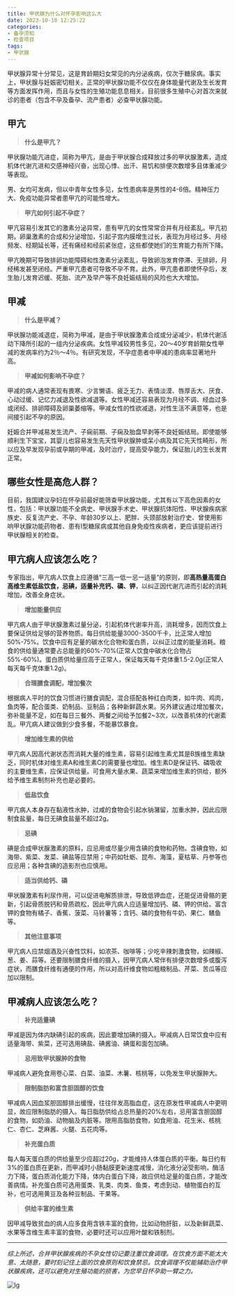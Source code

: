 ```yaml
---
title: 甲状腺为什么对怀孕影响这么大
date: 2023-10-10 12:25:22
categories:
- 备孕须知
- 检查项目
tags:
- 甲状腺
---
```


甲状腺异常十分常见，这是育龄期妇女常见的内分泌疾病，仅次于糖尿病。事实上，甲状腺与妊娠密切相关。正常的甲状腺功能不仅仅在身体能量代谢及生长发育等方面发挥作用，而且与女性的生殖功能息息相关。目前很多生殖中心对首次来就诊的患者（包含不孕及备孕、流产患者）必查甲状腺功能。
<!--more-->
## 甲亢

> **什么是甲亢？**

甲状腺功能亢进症，简称为甲亢，是由于甲状腺合成释放过多的甲状腺激素，造成机体代谢亢进和交感神经兴奋，出现心悸、出汗、易饥和排便次数增多且体重减少等表现。

男、女均可发病，但以中青年女性多见，女性患病率是男性的4-6倍。精神压力大、免疫功能异常者患甲亢的可能性增大。

> **甲亢如何引起不孕症？**

甲亢容易引发其它的激素分泌异常，患有甲亢的女性常常合并有月经紊乱。甲亢初期，卵巢激素的合成和分泌增加，引起子宫内膜增生过长，表现为月经过多、月经频发、经期延长等，还有痛经和经前紧张症，这些都使她们的生育能力有所下降。

甲亢晚期可导致排卵功能障碍和性激素分泌紊乱，导致卵泡发育停滞、无排卵，月经稀发甚至闭经。严重甲亢患者可导致不孕不育。此外，甲亢患者即使怀孕后，发生胎儿发育迟缓、死胎、流产及早产等不良妊娠结局的风险也大大增加。

## 甲减

> **什么是甲减？**

甲状腺功能减退症，简称为甲减，是由于甲状腺激素合成或分泌减少，机体代谢活动下降所引起的一组内分泌疾病。女性甲减较男性多见，20～40岁育龄期女性甲减的发病率约为2％～4％。有研究发现，不孕症患者中甲减的患病率显著地升高。

> **甲减如何影响不孕症？**

甲减的病人通常表现有畏寒、少言懒语、疲乏无力、表情淡漠、唇厚舌大、厌食、心动过缓、记忆力减退及性欲减退等。女性甲减还容易表现为月经不调、经血过多或闭经、排卵障碍及卵巢萎缩等。甲减女性的性欲减退，对性生活不满意等，也是间接引起不孕的原因。

妊娠合并甲减易发生流产、子痫前期、子痫及胎盘早剥等不良妊娠结局。即使能够顺利生下宝宝，其婴儿也容易发生先天性甲状腺肿或呆小病及其它先天性畸形，所以应及早发现孕前或孕期的甲减，及时治疗，提高受孕能力，保证胎儿的生长发育正常。

## 哪些女性是高危人群？

目前，我国建议孕妇在怀孕前最好能筛查甲状腺功能，尤其有以下高危因素的女性，包括：甲状腺功能不全病史、甲状腺手术史、甲状腺抗体阳性、甲状腺疾病家族史、反复流产史、不孕、年龄30岁以上、肥胖、头颈部放射治疗史、曾使用影响甲状腺功能药物者、患有Ⅰ型糖尿病或其他自身免疫性疾病者，更应该提前进行甲状腺相关的检查。

## 甲亢病人应该怎么吃？

专家指出，甲亢病人饮食上应遵循“三高一低一忌一适量”的原则，即**高热量高蛋白高维生素低盐饮食，忌碘，适量补充钙、磷、钾**，以纠正因代谢亢进而引起的消耗增加，改善全身症状。

> **增加能量供应**

甲亢病人由于甲状腺激素过量分泌，引起机体代谢率升高，消耗增多，因而饮食上要保证供给足够的营养物质。每日供给能量3000-3500千卡，比正常人增加50%-75%。饮食中应有足量的碳水化合物和蛋白质，以纠正过度的能量消耗。粮食的供给量通常要占总能量的60%-70%(正常人饮食中碳水化合物占55%-60%)。蛋白质供给量应高于正常人，保证每天每千克体重1.5-2.0g(正常人每天每千克体重1.2g)。

> **合理膳食调配，增加餐次**

根据病人平时的饮食习惯进行膳食调配，混合搭配各种红白肉类，如牛肉、鸡肉，鱼肉等，配合蛋类、奶制品、豆制品；各种新鲜蔬水果。另外建议通过增加餐次，弥补能量不足，如在每日三餐外、两餐之间给予加餐2~3次，以改善机体的代谢紊乱。甲亢病人建议做到少食多餐，不能暴饮暴食。

> **增加维生素的供给**

甲亢病人因高代谢状态而消耗大量的维生素，容易引起维生素尤其是B族维生素缺乏，同时机体对维生素A和维生素C的需要量也增加。维生素D是保证钙、磷吸收的主要维生素，应保证供给量。可食用大量水果、蔬菜来增加维生素的供给，额外给予维生素制剂补充也是必要的。

> **低盐饮食**

甲亢病人本身存在黏液性水肿，过咸的食物会引起水钠潴留，加重水肿，因此应限制食盐量，每日无碘食盐量不超过2g。

> **忌碘**

碘是合成甲状腺激素的原料，应忌用或尽量少用含碘的食物和药物。含碘食物，如海带、紫菜、发菜、碘盐等应禁用；中药如牡蛎、昆布、海藻，夏枯草、丹参等也应忌用；各种含碘的造影剂也应慎用。

> **适当供给钙、磷**

甲状腺激素有利尿作用，可以促进电解质排泄，导致低钾血症，还能促进骨骼的更新，引起骨质脱钙和骨质疏松，因此甲亢病人应适量增加钙、磷、钾的供给。富含钾的食物有橘子、香蕉、菠菜、马铃薯等；含钙、磷的食物有牛奶、果仁、鳝鱼等。

> **其他注意事项**

甲亢病人应禁烟酒及兴奋性饮料，如浓茶、咖啡等；少吃辛辣刺激食物，如辣椒、葱、姜、蒜等。还要限制膳食纤维的摄入，因甲亢病人常伴有排便次数增多或腹泻症状，而膳食纤维有通便的作用，所以对高纤维食物如粗粮制品、芹菜、苦瓜等应加以限制。

## 甲减病人应该怎么吃？

> **补充适量碘**

甲减是因为体内缺碘引起的疾病，因此要增加碘的摄入。甲减病人日常饮食中应有适量海带、紫菜，还可选用碘盐、碘酱油、碘蛋和面包加碘。

> **忌用致甲状腺肿的食物**

甲减病人避免食用卷心菜、白菜、油菜、木薯、核桃等，以免发生甲状腺肿大。

> **限制脂肪和富含胆固醇的饮食**

甲减病人因血浆胆固醇排出缓慢，往往伴发高脂血症，这在原发性甲减病人中更明显，故应限制脂肪的摄入。每日脂肪供给占总热量的20%左右，忌用富含胆固醇的食物，如奶油、动物脑及内脏等。限用高脂肪食物，如食用油、花生米、核桃仁、杏仁、芝麻酱、火腿、五花肉等。

> **补充蛋白质**

每人每天蛋白质的供给量至少应超过20g，才能维持人体蛋白质的平衡。每日约有3%的蛋白质在更新，而甲减时小肠黏膜更新速度减慢，消化液分泌受影响，酶活力下降，蛋白质消化能力下降，体内白蛋白下降，故应供给足量的蛋白质，才能改善病情。补充蛋白质可选用蛋类、乳类、肉类、鱼类，考虑到动、植物蛋白的互补，也可选用黄豆及各种豆制品、干果等。

> **供给丰富的维生素**

因甲减导致贫血的病人应多食用含铁丰富的食物，比如动物肝脏，以及新鲜蔬菜、水果等含维生素丰富的食物，必要时还可以应用叶酸和铁制剂。

***

*综上所述，合并甲状腺疾病的不孕女性切记要注重饮食调理。在饮食方面不能太大意、太随意，要时刻记住上面的饮食原则和饮食禁忌。饮食调理不仅能辅助治疗甲状腺疾病，还可以避免对生殖功能的损害，为您早日怀孕助一臂之力。*

![lg](https://ooo.0x0.ooo/2023/11/13/OePZKg.png)